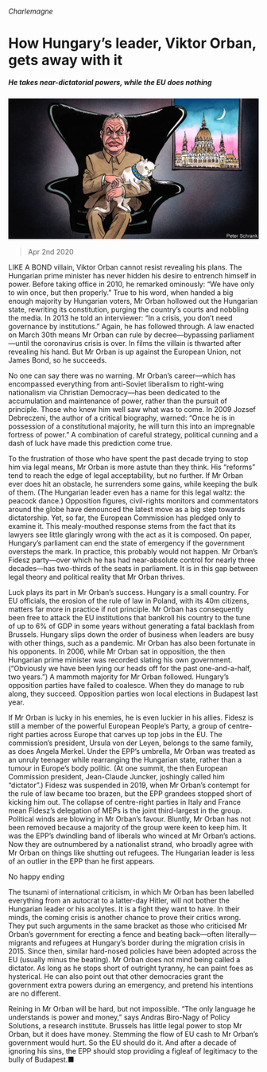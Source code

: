 ###### Charlemagne

# How Hungary’s leader, Viktor Orban, gets away with it 

##### He takes near-dictatorial powers, while the EU does nothing 

![image](images/20200404_EUD000_0.jpg) 

> Apr 2nd 2020 

LIKE A BOND villain, Viktor Orban cannot resist revealing his plans. The Hungarian prime minister has never hidden his desire to entrench himself in power. Before taking office in 2010, he remarked ominously: “We have only to win once, but then properly.” True to his word, when handed a big enough majority by Hungarian voters, Mr Orban hollowed out the Hungarian state, rewriting its constitution, purging the country’s courts and nobbling the media. In 2013 he told an interviewer: “In a crisis, you don’t need governance by institutions.” Again, he has followed through. A law enacted on March 30th means Mr Orban can rule by decree—bypassing parliament—until the coronavirus crisis is over. In films the villain is thwarted after revealing his hand. But Mr Orban is up against the European Union, not James Bond, so he succeeds.

No one can say there was no warning. Mr Orban’s career—which has encompassed everything from anti-Soviet liberalism to right-wing nationalism via Christian Democracy—has been dedicated to the accumulation and maintenance of power, rather than the pursuit of principle. Those who knew him well saw what was to come. In 2009 Jozsef Debreczeni, the author of a critical biography, warned: “Once he is in possession of a constitutional majority, he will turn this into an impregnable fortress of power.” A combination of careful strategy, political cunning and a dash of luck have made this prediction come true.


To the frustration of those who have spent the past decade trying to stop him via legal means, Mr Orban is more astute than they think. His “reforms” tend to reach the edge of legal acceptability, but no further. If Mr Orban ever does hit an obstacle, he surrenders some gains, while keeping the bulk of them. (The Hungarian leader even has a name for this legal waltz: the peacock dance.) Opposition figures, civil-rights monitors and commentators around the globe have denounced the latest move as a big step towards dictatorship. Yet, so far, the European Commission has pledged only to examine it. This mealy-mouthed response stems from the fact that its lawyers see little glaringly wrong with the act as it is composed. On paper, Hungary’s parliament can end the state of emergency if the government oversteps the mark. In practice, this probably would not happen. Mr Orban’s Fidesz party—over which he has had near-absolute control for nearly three decades—has two-thirds of the seats in parliament. It is in this gap between legal theory and political reality that Mr Orban thrives.

Luck plays its part in Mr Orban’s success. Hungary is a small country. For EU officials, the erosion of the rule of law in Poland, with its 40m citizens, matters far more in practice if not principle. Mr Orban has consequently been free to attack the EU institutions that bankroll his country to the tune of up to 6% of GDP in some years without generating a fatal backlash from Brussels. Hungary slips down the order of business when leaders are busy with other things, such as a pandemic. Mr Orban has also been fortunate in his opponents. In 2006, while Mr Orban sat in opposition, the then Hungarian prime minister was recorded slating his own government. (“Obviously we have been lying our heads off for the past one-and-a-half, two years.”) A mammoth majority for Mr Orban followed. Hungary’s opposition parties have failed to coalesce. When they do manage to rub along, they succeed. Opposition parties won local elections in Budapest last year.

If Mr Orban is lucky in his enemies, he is even luckier in his allies. Fidesz is still a member of the powerful European People’s Party, a group of centre-right parties across Europe that carves up top jobs in the EU. The commission’s president, Ursula von der Leyen, belongs to the same family, as does Angela Merkel. Under the EPP’s umbrella, Mr Orban was treated as an unruly teenager while rearranging the Hungarian state, rather than a tumour in Europe’s body politic. (At one summit, the then European Commission president, Jean-Claude Juncker, joshingly called him “dictator”.) Fidesz was suspended in 2019, when Mr Orban’s contempt for the rule of law became too brazen, but the EPP grandees stopped short of kicking him out. The collapse of centre-right parties in Italy and France mean Fidesz’s delegation of MEPs is the joint third-largest in the group. Political winds are blowing in Mr Orban’s favour. Bluntly, Mr Orban has not been removed because a majority of the group were keen to keep him. It was the EPP’s dwindling band of liberals who winced at Mr Orban’s actions. Now they are outnumbered by a nationalist strand, who broadly agree with Mr Orban on things like shutting out refugees. The Hungarian leader is less of an outlier in the EPP than he first appears.

No happy ending

The tsunami of international criticism, in which Mr Orban has been labelled everything from an autocrat to a latter-day Hitler, will not bother the Hungarian leader or his acolytes. It is a fight they want to have. In their minds, the coming crisis is another chance to prove their critics wrong. They put such arguments in the same bracket as those who criticised Mr Orban’s government for erecting a fence and beating back—often literally—migrants and refugees at Hungary’s border during the migration crisis in 2015. Since then, similar hard-nosed policies have been adopted across the EU (usually minus the beating). Mr Orban does not mind being called a dictator. As long as he stops short of outright tyranny, he can paint foes as hysterical. He can also point out that other democracies grant the government extra powers during an emergency, and pretend his intentions are no different.

Reining in Mr Orban will be hard, but not impossible. “The only language he understands is power and money,” says Andras Biro-Nagy of Policy Solutions, a research institute. Brussels has little legal power to stop Mr Orban, but it does have money. Stemming the flow of EU cash to Mr Orban’s government would hurt. So the EU should do it. And after a decade of ignoring his sins, the EPP should stop providing a figleaf of legitimacy to the bully of Budapest.■

